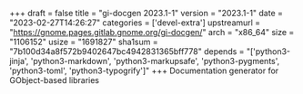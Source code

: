+++
draft = false
title = "gi-docgen 2023.1-1"
version = "2023.1-1"
date = "2023-02-27T14:26:27"
categories = ['devel-extra']
upstreamurl = "https://gnome.pages.gitlab.gnome.org/gi-docgen/"
arch = "x86_64"
size = "1106152"
usize = "1691827"
sha1sum = "7b100d34a8f572b9402647bc4942831365bff778"
depends = "['python3-jinja', 'python3-markdown', 'python3-markupsafe', 'python3-pygments', 'python3-toml', 'python3-typogrify']"
+++
Documentation generator for GObject-based libraries